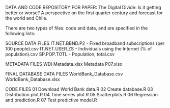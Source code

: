 DATA AND CODE REPOSITORY FOR PAPER:
The Digital Divide: Is it getting better or worse? A perspective on the first quarter century and forecast for the world and Chile.

There are two types of files: code and data, and are specified in the following lists:

SOURCE DATA FILES
IT.NET.BBND.P2 - Fixed broadband subscriptions (per 100 people).csv
IT.NET.USER.ZS - Individuals using the Internet (% of population).csv
SP.POP.TOTL - Population, total.csv

METADATA FILES
WDI Metadata.xlsx
Metadata P07.xlsx

FINAL DATABASE DATA FILES
WorldBank_Database.csv
WorldBank_Database.xlsx

CODE FILES
01 Download World Bank data.R
02 Create database.R
03 Distribution plot.R
04 Time series plot.R
05 Scatterplots.R
06 Regression and prediction.R
07 Test predictive model.R
